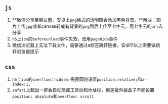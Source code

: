 ## `js`

1. **微信分享至朋友圈，安卓上`png`格式的透明图会添加黑色背景。**解决：图片上传`jpg`或者canvas转成有背景的`png`然后上传至七牛云，用七牛云的`url`去分享
2. `h5`上`ios`的`beforeunload`事件失效，改用`pagehide`事件
3. 微信浏览器上无法下载文件，需要通过a标签跳转链接，安卓11以上需要做跳转浏览器提示

## `css`

1. `h5`上`ios`的`overflow：hidden;`需要同时设置`position:relative;`和`z-index:1;`
2. `safari`上超出一屏会自动隐藏工具栏和地址栏，但是最外层盒子不能设置`position: absolute`和`overflow: scroll`